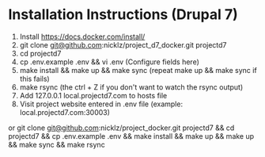 # Installation Instructions (Drupal 7)

1. Install https://docs.docker.com/install/
2. git clone git@github.com:nicklz/project_d7_docker.git projectd7
3. cd projectd7
4. cp .env.example .env && vi .env (Configure fields here)
5. make install && make up && make sync (repeat make up && make sync if this fails)
6. make rsync (the ctrl + Z if you don't want to watch the rsync output)
7. Add 127.0.0.1 local.projectd7.com to hosts file
8. Visit project website entered in .env file (example: local.projectd7.com:30003)

or git clone git@github.com:nicklz/project_docker.git projectd7 && cd projectd7 && cp .env.example .env && make install && make up && make up && make sync && make rsync

